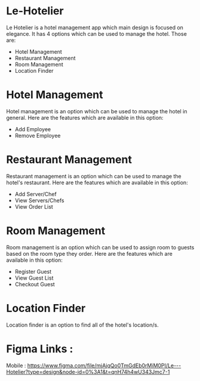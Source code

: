 # Le-Hotelier
Le Hotelier is a hotel management app which main design is focused on elegance. It has 4 options which can be used to manage the hotel. Those are:

- Hotel Management
- Restaurant Management
- Room Management
- Location Finder

# Hotel Management
Hotel management is an option which can be used to manage the hotel in general. Here are the features which are available in this option:

- Add Employee
- Remove Employee

# Restaurant Management
Restaurant management is an option which can be used to manage the hotel's restaurant. Here are the features which are available in this option:

- Add Server/Chef
- View Servers/Chefs
- View Order List

# Room Management
Room management is an option which can be used to assign room to guests based on the room type they order. Here are the features which are available in this option:

- Register Guest
- View Guest List
- Checkout Guest

# Location Finder
Location finder is an option to find all of the hotel's location/s.


# Figma Links :
Mobile :
https://www.figma.com/file/mjAjqQo0TmGdEb0rMiM0PI/Le---Hotelier?type=design&node-id=0%3A1&t=qnH74h4wU343Jmc7-1
